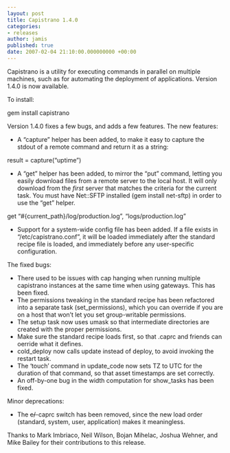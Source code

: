 ```yaml
---
layout: post
title: Capistrano 1.4.0
categories:
- releases
author: jamis
published: true
date: 2007-02-04 21:10:00.000000000 +00:00
---
```

<p>Capistrano is a utility for executing commands in parallel on multiple machines, such as for automating the deployment of applications. Version 1.4.0 is now available.</p>
<p>To install:</p>
gem install capistrano
<p>Version 1.4.0 fixes a few bugs, and adds a few features. The new features:</p>
<ul>
	<li>A &#8220;capture&#8221; helper has been added, to make it easy to capture the stdout of a remote command and return it as a string:</li>
</ul>
result = capture(&#8220;uptime&#8221;)
<ul>
	<li>A &#8220;get&#8221; helper has been added, to mirror the &#8220;put&#8221; command, letting you easily download files from a remote server to the local host. It will only download from the <em>first</em> server that matches the criteria for the current task. You must have Net::<span class="caps">SFTP</span> installed (gem install net-sftp) in order to use the &#8220;get&#8221; helper.</li>
</ul>
get &#8220;#{current_path}/log/production.log&#8221;, &#8220;logs/production.log&#8221;
<ul>
	<li>Support for a system-wide config file has been added. If a file exists in &#8220;/etc/capistrano.conf&#8221;, it will be loaded immediately after the standard recipe file is loaded, and immediately before any user-specific configuration.</li>
</ul>
<p>The fixed bugs:</p>
<ul>
	<li>There used to be issues with cap hanging when running multiple capistrano instances at the same time when using gateways. This has been fixed.</li>
	<li>The permissions tweaking in the standard recipe has been refactored into a separate task (set_permissions), which you can override if you are on a host that won&#8217;t let you set group-writable permissions.</li>
	<li>The setup task now uses umask so that intermediate directories are created with the proper permissions.</li>
	<li>Make sure the standard recipe loads first, so that .caprc and friends can oerride what it defines.</li>
	<li>cold_deploy now calls update instead of deploy, to avoid invoking the restart task.</li>
	<li>The &#8216;touch&#8217; command in update_code now sets TZ to <span class="caps">UTC</span> for the duration of that command, so that asset timestamps are set correctly.</li>
	<li>An off-by-one bug in the width computation for show_tasks has been fixed.</li>
</ul>
<p>Minor deprecations:</p>
<ul>
	<li>The <del>c/</del>-caprc switch has been removed, since the new load order (standard, system, user, application) makes it meaningless.</li>
</ul>
<p>Thanks to Mark Imbriaco, Neil Wilson, Bojan Mihelac, Joshua Wehner, and Mike Bailey for their contributions to this release.</p>